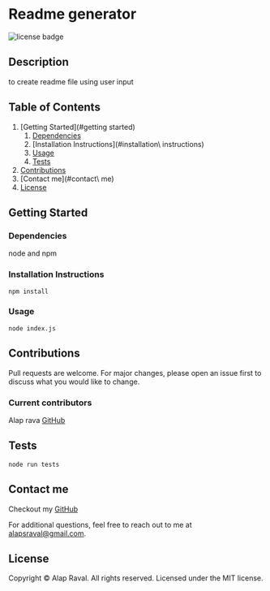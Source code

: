 # Readme generator
  ![license badge](https://img.shields.io/badge/license-MIT-informational)

## Description
to create readme file using user input

## Table of Contents
1. [Getting Started](#getting started)
    1. [Dependencies](#dependencies)
    2. [Installation Instructions](#installation\ instructions)
    3. [Usage](#(usage))
    4. [Tests](#tests)
2. [Contributions](#contributions)
3. [Contact me](#contact\ me)
4. [License](#license)

## Getting Started
### Dependencies
node and npm

### Installation Instructions
`npm install`

### Usage
`node index.js`

## Contributions
Pull requests are welcome. For major changes, please open an issue first to discuss what you would like to change.

### Current contributors
Alap rava [GitHub](https://github.com/alapsraval)

## Tests
`node run tests`

## Contact me
Checkout my [GitHub](https://github.com/alapsraval)

For additional questions, feel free to reach out to me at alapsraval@gmail.com.

## License
Copyright &copy; Alap Raval. All rights reserved.
Licensed under the MIT license. 
